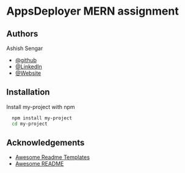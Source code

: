 
# AppsDeployer MERN assignment

## Authors
Ashish Sengar
- [@github](https://www.github.com/Ashishss21)
- [@LinkedIn](https://www.github.com/Ashishss21)
- [@Website](https://www.ashishsengar.netlify.app)


## Installation

Install my-project with npm

```bash
  npm install my-project
  cd my-project
```
    
## Acknowledgements

 - [Awesome Readme Templates](https://awesomeopensource.com/project/elangosundar/awesome-README-templates)
 - [Awesome README](https://github.com/matiassingers/awesome-readme)
